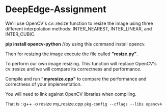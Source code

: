 # DeepEdge-Assignment

We'll use OpenCV's cv::resize function to resize the image using three different interpolation methods: INTER_NEAREST, INTER_LINEAR, and INTER_CUBIC.

**pip install opencv-python**  //by using this command install opencv.

Then for resizing the image execute the file called **"resize.py"**.

To perform our own image resizing. This function will replace OpenCV's cv::resize and we will compare its correctness and performance.

Compile and run **"myresize.cpp"** to compare the performance and correctness of your implementation. 

You will need to link against OpenCV libraries when compiling. 

That is : g++ -o resize my_resize.cpp `pkg-config --cflags --libs opencv4`
